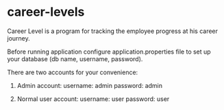 # career-levels
Career Level is a program for tracking the employee progress at his career journey.

Before running application configure application.properties file to set up your database (db name, username, password).

There are two accounts for your convenience:

  1. Admin account:
  username: admin
  password: admin
  
  2. Normal user account:
  username: user
  password: user
     
